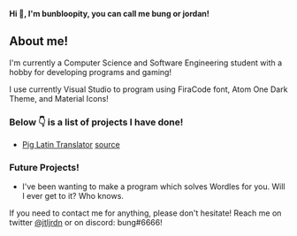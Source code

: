 **Hi 👋, I'm bunbloopity, you can call me bung or jordan!**

## About me!

I'm currently a Computer Science and Software Engineering student with a hobby for developing programs and gaming!

I use currently Visual Studio to program using FiraCode font, Atom One Dark Theme, and Material Icons!

### Below 👇 is a list of projects I have done!

- [Pig Latin Translator](https://bungbloopity.github.io/pig-latin-translator/) [source](https://github.com/bungbloopity/pig-latin-translator)

### Future Projects!

- I've been wanting to make a program which solves Wordles for you. Will I ever get to it? Who knows.

If you need to contact me for anything, please don't hesitate! 
Reach me on twitter [@jtljrdn](https://twitter.com/jtljrdn) or on discord: bung#6666! 
